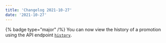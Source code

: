 ```yaml
---
title: 'Changelog 2021-10-27'
date: '2021-10-27'
---
```

{% badge type="major" /%} You can now view the history of a promotion using the API endpoint [`history`](/docs/commerce-cloud/promotions/promotion-management/get-promotion-history).

